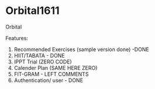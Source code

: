 # Orbital1611
Orbital


Features:
1. Recommended Exercises (sample version done) -DONE
2. HIIT/TABATA - DONE
3. IPPT Trial (ZERO CODE)
4. Calender Plan (SAME HERE ZERO)
5. FIT-GRAM - LEFT COMMENTS 
6. Authentication/ user - DONE

